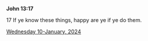 **John 13:17**

17 If ye know these things, happy are ye if ye do them.

[Wednesday 10-January, 2024](https://getbible.life/kjv/John/13/17)

